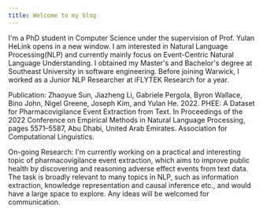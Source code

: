 ```yaml
---
title: Welcome to my blog
---
```


I'm a PhD student in Computer Science under the supervision of Prof. Yulan HeLink opens in a new window. I am interested in Natural Language Processing(NLP) and currently mainly focus on Event-Centric Natural Language Understanding.
I obtained my Master's and Bachelor's degree at Southeast University in software engineering. Before joining Warwick, I worked as a Junior NLP Researcher at iFLYTEK Research for a year.

Publication:
Zhaoyue Sun, Jiazheng Li, Gabriele Pergola, Byron Wallace, Bino John, Nigel Greene, Joseph Kim, and Yulan He. 2022. PHEE: A Dataset for Pharmacovigilance Event Extraction from Text. In Proceedings of the 2022 Conference on Empirical Methods in Natural Language Processing, pages 5571–5587, Abu Dhabi, United Arab Emirates. Association for Computational Linguistics.

On-going Research:
I'm currently working on a practical and interesting topic of pharmacovigilance event extraction, which aims to improve public health by discovering and reasoning adverse effect events from text data. The task is broadly relevant to many topics in NLP, such as information extraction, knowledge representation and causal inference etc., and would have a large space to explore. Any ideas will be welcomed for communication.
